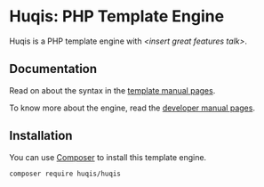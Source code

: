 # Huqis: PHP Template Engine

Huqis is a PHP template engine with _&lt;insert great features talk&gt;_.

## Documentation

Read on about the syntax in the [template manual pages](manual/syntax.md).

To know more about the engine, read the [developer manual pages](manual/engine.md).

## Installation

You can use [Composer](http://getcomposer.org) to install this template engine.

```
composer require huqis/huqis
```
